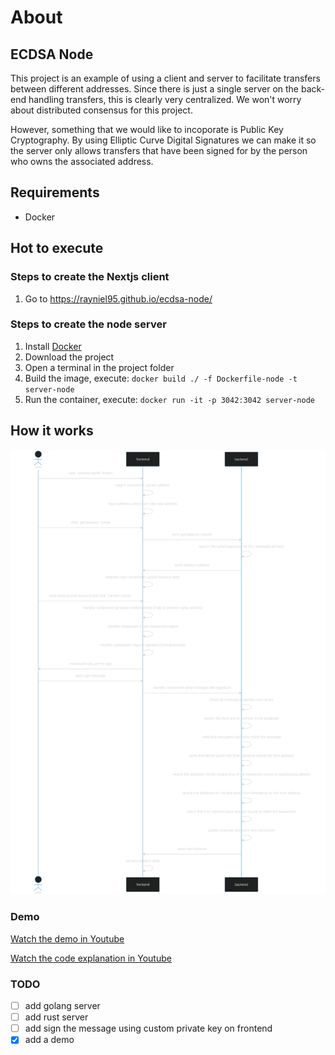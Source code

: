 # About
## ECDSA Node

This project is an example of using a client and server to facilitate transfers between different addresses. Since there is just a single server on the back-end handling transfers, this is clearly very centralized. We won't worry about distributed consensus for this project.

However, something that we would like to incoporate is Public Key Cryptography. By using Elliptic Curve Digital Signatures we can make it so the server only allows transfers that have been signed for by the person who owns the associated address.

## Requirements

- Docker

## Hot to execute
### Steps to create the Nextjs client

1. Go to https://rayniel95.github.io/ecdsa-node/

### Steps to create the node server

1. Install [Docker](https://www.docker.com/)
2. Download the project
3. Open a terminal in the project folder
4. Build the image, execute: `docker build ./ -f Dockerfile-node -t server-node`
5. Run the container, execute: `docker run -it -p 3042:3042 server-node`

## How it works

![](diagram.svg)
### Demo

[Watch the demo in Youtube](https://youtu.be/eSoLngQydYc)

[Watch the code explanation in Youtube](https://youtu.be/_9IlKv0q2YI)

### TODO
- [ ] add golang server
- [ ] add rust server
- [ ] add sign the message using custom private key on frontend
- [x] add a demo

